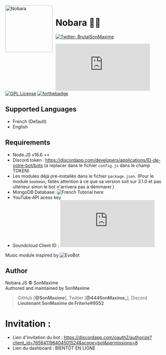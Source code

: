<img width="150" height="150" align="left" style="float: left; margin: 0 10px 10px 0;" alt="Nobara" src="https://i.imgur.com/gLW9HMt.jpg">


# Nobara 🔨🔩

<p>
  <a href="https://twitter.com/BrutalSonMaxime" target="_blank">
    <img alt="Twitter: BrutalSonMaxime" src="https://img.shields.io/twitter/follow/BrutalSonMaxime.svg?style=social" />
  </a>
</p>

[![Repo Size](https://img.shields.io/github/languages/code-size/SonMaxime/Nobara.JS?style=for-the-badge&label=SIZE&logo=github)](/../../)
[![GPL License](https://img.shields.io/badge/License-AGPL-blue?style=for-the-badge&logo=github)](LICENSE)
[![forthebadge](https://forthebadge.com/images/badges/made-with-javascript.svg)](https://forthebadge.com)

## Supported Languages
-   French (Default)
-   English

## Requirements
- Node.JS v16.6 =<
- Discord token : https://discordapp.com/developers/applications/ID-de-votre-bot/bots (a replacer dans le fichier `config.js` dans le champ TOKEN)
- Les modules déjà pré-installés dans le fichier `package.json`. (Pour le module `bookman`, faites attention à ce que sa version soit sur 3.1.0 et pas ultérieur sinon le bot n'arrivera pas à démmarer.)
- MongoDB Database: ![French Tutorial here](https://github.com/SonMaxime/HorizonBot/wiki/Base-de-donn%C3%A9es-Mongo.)
- YouTube API acess key
- Soundcloud Client ID : ![English Tutorial here](https://github.com/zackradisic/node-soundcloud-downloader/blob/master/README.md#client-id)


Music module inspired by ![EvoBot](https://github.com/eritislami)

## Author
Nobara.JS © SonMaxime  
Authored and maintained by SonMaxime  

> GitHub [**@SonMaxime**], 
> Twitter [**@444SonMaxime_**], 
> Discord **Lieutenant SonMaxime de Friterie#9552**  

# Invitation :

- Lien d'invitation du bot : https://discordapp.com/oauth2/authorize?client_id=765641198404501524&scope=bot&permissions=8
- Lien du dashboard : BIENTÔT EN LIGNE
